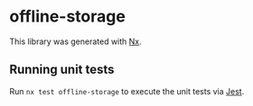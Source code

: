 # offline-storage

This library was generated with [Nx](https://nx.dev).

## Running unit tests

Run `nx test offline-storage` to execute the unit tests via [Jest](https://jestjs.io).
